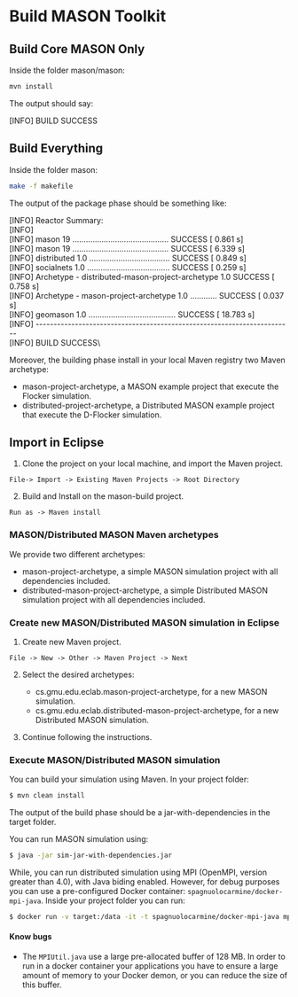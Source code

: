 # Build MASON Toolkit

## Build Core MASON Only

Inside the folder mason/mason:

```bash
mvn install
```

The output should say:

[INFO] BUILD SUCCESS

## Build Everything

Inside the folder mason:

```bash
make -f makefile
```

The output of the package phase should be something like:

[INFO] Reactor Summary:\
[INFO]\
[INFO] mason 19 ........................................... SUCCESS [  0.861 s]\
[INFO] mason 19 ........................................... SUCCESS [  6.339 s]\
[INFO] distributed 1.0 .................................... SUCCESS [  0.849 s]\
[INFO] socialnets 1.0 ..................................... SUCCESS [  0.259 s]\
[INFO] Archetype - distributed-mason-project-archetype 1.0  SUCCESS [  0.758 s]\
[INFO] Archetype - mason-project-archetype 1.0 ............ SUCCESS [  0.037 s]\
[INFO] geomason 1.0 ....................................... SUCCESS [ 18.783 s]\
[INFO] ------------------------------------------------------------------------\
[INFO] BUILD SUCCESS\

Moreover, the building phase install in your local Maven registry two Maven archetype:

- mason-project-archetype, a MASON example project that execute the Flocker simulation.
- distributed-project-archetype, a Distributed MASON example project that execute the D-Flocker simulation.

## Import in Eclipse

1. Clone the project on your local machine, and import the Maven project.

```
File-> Import -> Existing Maven Projects -> Root Directory
```

2. Build and Install on the mason-build project.

```
Run as -> Maven install
```

### MASON/Distributed MASON Maven archetypes

We provide two different archetypes:

- mason-project-archetype, a simple MASON simulation project with all dependencies included.
- distributed-mason-project-archetype, a simple Distributed MASON simulation project with all dependencies included.

### Create new MASON/Distributed MASON simulation in Eclipse

1. Create new Maven project.
```
File -> New -> Other -> Maven Project -> Next
```
2. Select the desired archetypes:
	- cs.gmu.edu.eclab.mason-project-archetype, for a new MASON simulation.
	- cs.gmu.edu.eclab.distributed-mason-project-archetype, for a new Distributed MASON simulation.
	
3. Continue following the instructions.

### Execute MASON/Distributed MASON simulation

You can build your simulation using Maven. In your project folder:

```bash
$ mvn clean install 
```

The output of the build phase should be a jar-with-dependencies in the target folder.

You can run MASON simulation using:
 
```bash
$ java -jar sim-jar-with-dependencies.jar
```

While, you can run distributed simulation using MPI (OpenMPI, version greater than 4.0), with Java biding enabled. However, for debug purposes you can use a pre-configured Docker container: `spagnuolocarmine/docker-mpi-java`.
Inside your project folder you can run:

```bash
$ docker run -v target:/data -it -t spagnuolocarmine/docker-mpi-java mpirun --allow-run-as-root -np 4 java -Xmx3G -jar /data/sim-jar-with-dependencies.jar
```

#### Know bugs

- The `MPIUtil.java` use a large pre-allocated buffer of 128 MB. In order to run in a docker container your applications you have to ensure a large amount of memory to your Docker demon, or you can reduce the size of this buffer.
